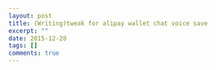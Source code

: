 ```yaml
---
layout: post
title: (Writing)tweak for alipay wallet chat voice save
excerpt: ""
date: 2015-12-28
tags: []
comments: true
---
```

